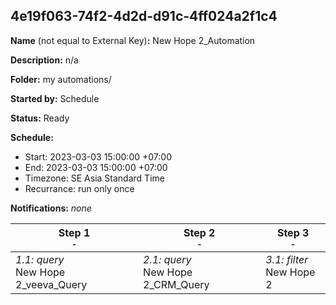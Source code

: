 ## 4e19f063-74f2-4d2d-d91c-4ff024a2f1c4

**Name** (not equal to External Key)**:** New Hope 2_Automation

**Description:** n/a

**Folder:** my automations/

**Started by:** Schedule

**Status:** Ready

**Schedule:**

* Start: 2023-03-03 15:00:00 +07:00
* End: 2023-03-03 15:00:00 +07:00
* Timezone: SE Asia Standard Time
* Recurrance: run only once

**Notifications:** _none_


| Step 1<br>_<small>-</small>_ | Step 2<br>_<small>-</small>_ | Step 3<br>_<small>-</small>_ |
| --- | --- | --- |
| _1.1: query_<br>New Hope 2_veeva_Query | _2.1: query_<br>New Hope 2_CRM_Query | _3.1: filter_<br>New Hope 2 |

